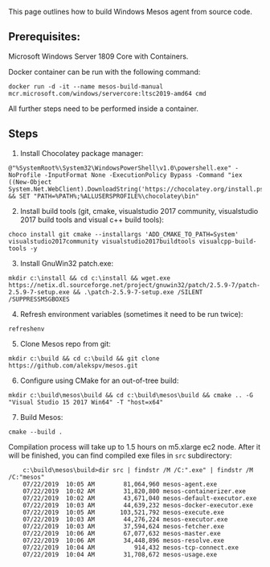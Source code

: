 This page outlines how to build Windows Mesos agent from source code.
## Prerequisites:
Microsoft Windows Server 1809 Core with Containers.

Docker container can be run with the following command:
```pwsh
docker run -d -it --name mesos-build-manual mcr.microsoft.com/windows/servercore:ltsc2019-amd64 cmd
```

All further steps need to be performed inside a container.

## Steps
1. Install Chocolatey package manager:
```pwsh
@"%SystemRoot%\System32\WindowsPowerShell\v1.0\powershell.exe" -NoProfile -InputFormat None -ExecutionPolicy Bypass -Command "iex ((New-Object System.Net.WebClient).DownloadString('https://chocolatey.org/install.ps1'))" && SET "PATH=%PATH%;%ALLUSERSPROFILE%\chocolatey\bin"
```
2. Install build tools (git, cmake, visualstudio 2017 community, visualstudio 2017 build tools and visual c++ build tools):
```pwsh
choco install git cmake --installargs 'ADD_CMAKE_TO_PATH=System' visualstudio2017community visualstudio2017buildtools visualcpp-build-tools -y
```
3. Install GnuWin32 patch.exe:
```pwsh
mkdir c:\install && cd c:\install && wget.exe https://netix.dl.sourceforge.net/project/gnuwin32/patch/2.5.9-7/patch-2.5.9-7-setup.exe && .\patch-2.5.9-7-setup.exe /SILENT /SUPPRESSMSGBOXES
```
4. Refresh environment variables (sometimes it need to be run twice):
```pwsh
refreshenv
```
5. Clone Mesos repo from git:
```pwsh
mkdir c:\build && cd c:\build && git clone https://github.com/alekspv/mesos.git
```
6. Configure using CMake for an out-of-tree build:
```pwsh
mkdir c:\build\mesos\build && cd c:\build\mesos\build && cmake .. -G "Visual Studio 15 2017 Win64" -T "host=x64"
```
7. Build Mesos:
```pwsh
cmake --build .
```

Compilation process will take up to 1.5 hours on m5.xlarge ec2 node. After it will be finished, you can find compiled exe files in `src` subdirectory:
```pwsh
    c:\build\mesos\build>dir src | findstr /M /C:".exe" | findstr /M /C:"mesos"
    07/22/2019  10:05 AM        81,064,960 mesos-agent.exe
    07/22/2019  10:02 AM        31,820,800 mesos-containerizer.exe
    07/22/2019  10:02 AM        43,671,040 mesos-default-executor.exe
    07/22/2019  10:03 AM        44,639,232 mesos-docker-executor.exe
    07/22/2019  10:05 AM       103,521,792 mesos-execute.exe
    07/22/2019  10:03 AM        44,276,224 mesos-executor.exe
    07/22/2019  10:03 AM        37,594,624 mesos-fetcher.exe
    07/22/2019  10:06 AM        67,077,632 mesos-master.exe
    07/22/2019  10:06 AM        34,448,896 mesos-resolve.exe
    07/22/2019  10:04 AM           914,432 mesos-tcp-connect.exe
    07/22/2019  10:04 AM        31,708,672 mesos-usage.exe
```
